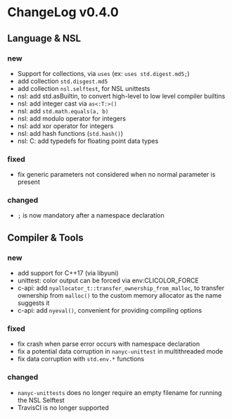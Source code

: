 # ChangeLog v0.4.0

## Language & NSL

### new

* Support for collections, via `uses` (ex: `uses std.digest.md5;`)
* add collection `std.disgest.md5`
* add collection `nsl.selftest`, for NSL unittests
* nsl: add std.asBuiltin, to convert high-level to low level compiler builtins
* nsl: add integer cast via `as<:T:>()`
* nsl: add `std.math.equals(a, b)`
* nsl: add modulo operator for integers
* nsl: add xor operator for integers
* nsl: add hash functions (`std.hash()`)
* nsl: C: add typedefs for floating point data types

### fixed

* fix generic parameters not considered when no normal parameter is present

### changed

* `;` is now mandatory after a namespace declaration


## Compiler & Tools

### new

* add support for C++17 (via libyuni)
* unittest: color output can be forced via env:CLICOLOR_FORCE
* c-api: add `nyallocator_t::transfer_ownership_from_malloc`, to transfer ownership
  from `malloc()` to the custom memory allocator as the name suggests it
* c-api: add `nyeval()`, convenient for providing compiling options

### fixed

* fix crash when parse error occurs with namespace declaration
* fix a potential data corruption in `nanyc-unittest` in multithreaded mode
* fix data corruption with `std.env.*` functions

### changed

* `nanyc-unittests` does no longer require an empty filename for running the
  NSL Selftest
* TravisCI is no longer supported
